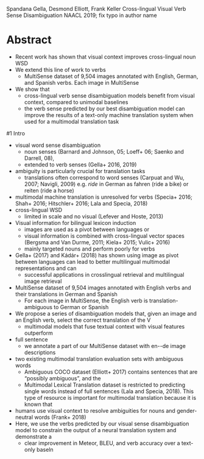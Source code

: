 Spandana Gella, Desmond Elliott, Frank Keller
Cross-lingual Visual Verb Sense Disambiguation
NAACL 2019; fix typo in author name

# Abstract

* Recent work has shown that visual context improves cross-lingual noun WSD
* We extend this line of work to verbs
  * MultiSense dataset of 9,504 images
    annotated with English, German, and Spanish verbs. Each image in MultiSense
* We show that
  * cross-lingual verb sense disambiguation models benefit from visual context,
    compared to unimodal baselines
  * the verb sense predicted by our best disambiguation model can
    improve the results of a text-only machine translation system
    when used for a multimodal translation task

#1 Intro

* visual word sense disambiguation
  * noun senses (Barnard and Johnson, 05; Loeff+ 06; Saenko and Darrell, 08),
  * extended to verb senses (Gella+ 2016, 2019)
* ambiguity is particularly crucial for translation tasks
  * translations often correspond to word senses
    (Carpuat and Wu, 2007; Navigli, 2009)
    e.g. _ride_ in German as fahren (ride a bike) or reiten (ride a horse)
* multimodal machine translation is unresolved for verbs
  (Specia+ 2016; Shah+ 2016; Hitschler+ 2016; Lala and Specia, 2018)
* cross-lingual WSD
  * limited in scale and no visual (Lefever and Hoste, 2013)
* Visual information for bilingual lexicon induction
  * images are used as a pivot between languages or
  * visual information is combined with cross-lingual vector spaces
    (Bergsma and Van Durme, 2011; Kiela+ 2015; Vulic+ 2016)
  * mainly targeted nouns and perform poorly for verbs
* Gella+ (2017) and Kádár+ (2018) has shown using image as pivot between
  languages can lead to better multilingual multimodal representations and can
  * successful applications in 
    crosslingual retrieval and multilingual image retrieval
* MultiSense dataset of 9,504 images
  annotated with English verbs and their translations in German and Spanish
  * For each image in MultiSense, the English verb is translation-ambiguous
    to German or Spanish
* We propose a series of disambiguation models that,
  given an image and an English verb, select the correct translation of the V
  * multimodal models that fuse textual context with visual features outperform
* full sentence
  * we annotate a part of our MultiSense dataset with en--de image descriptions
* two existing multimodal translation evaluation sets with ambiguous words
  * Ambiguous COCO dataset (Elliott+ 2017) contains sentences that are
    “possibly ambiguous”, and the
  * Multimodal Lexical Translation dataset is restricted to predicting single
    words instead of full sentences (Lala and Specia, 2018).  This type of
    resource is important for multimodal translation because it is known that
* humans use visual context to resolve ambiguities for nouns and gender-neutral
  words (Frank+ 2018)
* Here, we use the verbs predicted by our visual sense disambiguation model to
  constrain the output of a neural translation system and demonstrate a 
  * clear improvement in Meteor, BLEU, and verb accuracy over a text-only baseln
